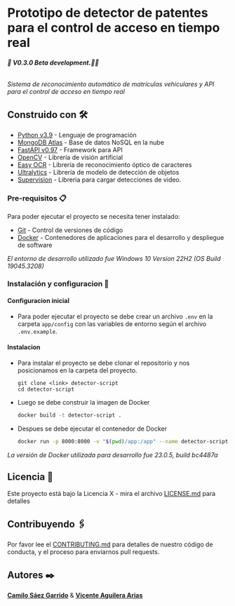 # Prototipo de detector de patentes para el control de acceso en tiempo real

###### **🚧 V0.3.0 Beta development.🚧🔨**

_Sistema de reconocimiento automático de matrículas vehiculares y API para el control de acceso en tiempo real_

## Construido con 🛠️

- [Python v3.9](https://www.python.org/) - Lenguaje de programación
- [MongoDB Atlas](https://www.mongodb.com/atlas/database) - Base de datos NoSQL en la nube
- [FastAPI v0.97](https://fastapi.tiangolo.com/) - Framework para API
- [OpenCV](https://opencv.org/) - Librería de visión artificial
- [Easy OCR](https://www.jaided.ai/easyocr/) - Librería de reconocimiento óptico de caracteres
- [Ultralytics](https://ultralytics.com/) - Librería de modelo de detección de objetos
- [Supervision](https://github.com/roboflow/supervision) - Libreria para cargar detecciones de video.

### Pre-requisitos 📋

Para poder ejecutar el proyecto se necesita tener instalado:

- [Git](https://git-scm.com/downloads) - Control de versiones de código
- [Docker](https://docs.docker.com/get-docker/) - Contenedores de aplicaciones para el desarrollo y despliegue de software

_El entorno de desarrollo utilizado fue Windows 10 Version 22H2 (OS Build 19045.3208)_

### Instalación y configuracion 🔧

#### Configuracion inicial

- Para poder ejecutar el proyecto se debe crear un archivo `.env` en la carpeta `app/config` con las variables de entorno según el archivo `.env.example`.

#### Instalacion

- Para instalar el proyecto se debe clonar el repositorio y nos posicionamos en la carpeta del proyecto.

  ```
  git clone <link> detector-script
  cd detector-script
  ```
  
- Luego se debe construir la imagen de Docker

  ```bash
  docker build -t detector-script .
  ```

- Despues se debe ejecutar el contenedor de Docker
  ```bash
  docker run -p 8000:8000 -v "$(pwd)/app:/app" --name detector-script detector-script
  ```

_La versión de Docker utilizada para desarrollo fue 23.0.5, build bc4487a_

## Licencia 📄

Este proyecto está bajo la Licencia X - mira el archivo [LICENSE.md](LICENSE.md) para detalles

## Contribuyendo 🖇️

Por favor lee el [CONTRIBUTING.md](CONTRIBUTING.md) para detalles de nuestro código de conducta, y el proceso para enviarnos pull requests.

## Autores ✒️

[**Camilo Sáez Garrido**](https://github.com/camjasaez) & [**Vicente Aguilera Arias**](https://github.com/ViceAguilera)